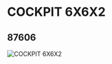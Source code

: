 # COCKPIT 6X6X2
## 87606
![COCKPIT 6X6X2](https://lc-www-live-s.legocdn.com/media/bricks/5/2/6056656.jpg)